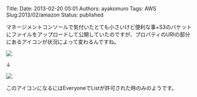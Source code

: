 Title: 
Date: 2013-02-20 05:01
Authors: ayakomuro
Tags:  AWS
Slug:2013/02/amazon
Status: published


マネージメントコンソールで気付いたとても小さいけど便利な事+S3のバケットにファイルをアップロードして公開していたのですが、プロパティのURIの部分にあるアイコンが状況によって変わるんですね。

[![](http://4.bp.blogspot.com/-hgt-m9cDBQA/USRYSp_UlFI/AAAAAAAAWxQ/1t1JQm5AYXw/s1600/private.png)](http://4.bp.blogspot.com/-hgt-m9cDBQA/USRYSp_UlFI/AAAAAAAAWxQ/1t1JQm5AYXw/s1600/private.png)

↓

[![](http://3.bp.blogspot.com/-293reNdPdXM/USRYSgCUl9I/AAAAAAAAWxU/i2NJ8dhGqZs/s1600/public.png)](http://3.bp.blogspot.com/-293reNdPdXM/USRYSgCUl9I/AAAAAAAAWxU/i2NJ8dhGqZs/s1600/public.png)

このアイコンになるにはEveryoneでListが許可された時のみのようです。
